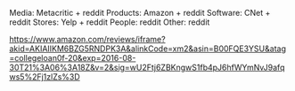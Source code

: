 Media: Metacritic + reddit
Products: Amazon + reddit
Software: CNet + reddit
Stores: Yelp + reddit
People: reddit
Other: reddit

https://www.amazon.com/reviews/iframe?akid=AKIAIIKM6BZG5RNDPK3A&alinkCode=xm2&asin=B00FQE3YSU&atag=collegeloan0f-20&exp=2016-08-30T21%3A06%3A18Z&v=2&sig=wU2Ftj6ZBKngwS1fb4pJ6hfWYmNvJ9afqws5%2Fj1zlZs%3D
